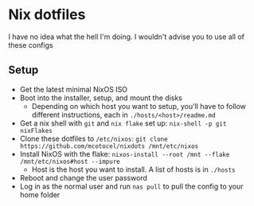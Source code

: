 # Nix dotfiles

I have no idea what the hell I'm doing. I wouldn't advise you to use all of these configs

## Setup

- Get the latest minimal NixOS ISO
- Boot into the installer, setup, and mount the disks
  - Depending on which host you want to setup, you'll have to follow different instructions, each in `./hosts/<host>/readme.md`
- Get a nix shell with `git` and `nix flake` set up: `nix-shell -p git nixFlakes`
- Clone these dotfiles to `/etc/nixos`: `git clone https://github.com/mcotocel/nixdots /mnt/etc/nixos`
- Install NixOS with the flake: `nixos-install --root /mnt --flake /mnt/etc/nixos#host --impure`
  - Host is the host you want to install. A list of hosts is in `./hosts`
- Reboot and change the user password
- Log in as the normal user and run `nas pull` to pull the config to your home folder
